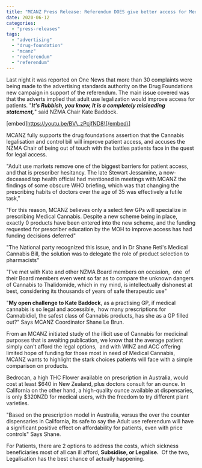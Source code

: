 ```yaml
---
title: "MCANZ Press Release: Referendum DOES give better access for Medical users."
date: 2020-06-12
categories: 
  - "press-releases"
tags: 
  - "advertising"
  - "drug-foundation"
  - "mcanz"
  - "reeferendum"
  - "referendum"
---
```


Last night it was reported on One News that more than 30 complaints were being made to the advertising standards authority on the Drug Foundations new campaign in support of the referendum. The main issue covered was that the adverts implied that adult use legalization would improve access for patients. "**_It's Rubbish, you know, It is a completely misleading statement,_**" said NZMA Chair Kate Baddock.

\[embed\]https://youtu.be/BV\_zPcjfND8\[/embed\]

MCANZ fully supports the drug foundations assertion that the Cannabis legalisation and control bill will improve patient access, and accuses the NZMA Chair of being out of touch with the battles patients face in the quest for legal access.

"Adult use markets remove one of the biggest barriers for patient access, and that is prescriber hesitancy. The late Stewart Jessamine, a now-deceased top health official had mentioned in meetings with MCANZ the findings of some obscure WHO briefing, which was that changing the prescribing habits of doctors over the age of 35 was effectively a futile task,"

"For this reason, MCANZ believes only a select few GPs will specialize in prescribing Medical Cannabis. Despite a new scheme being in place,  exactly 0 products have been entered into the new scheme, and the funding requested for prescriber education by the MOH to improve access has had funding decisions deferred"

"The National party recognized this issue, and in Dr Shane Reti's Medical Cannabis Bill, the solution was to delegate the role of product selection to pharmacists"

"I've met with Kate and other NZMA Board members on occasion,  one  of their Board members even went so far as to compare the unknown dangers of Cannabis to Thalidomide, which in my mind, is intellectually dishonest at best, considering its thousands of years of safe therapeutic use"

"**My open challenge to Kate Baddock**, as a practising GP, if medical cannabis is so legal and accessible,  how many prescriptions for Cannabidiol, the safest class of Cannabis products, has she as a GP filled out?" Says MCANZ Coordinator Shane Le Brun.

From an MCANZ initiated study of the illicit use of Cannabis for medicinal purposes that is awaiting publication, we know that the average patient simply can't afford the legal options,  and with WINZ and ACC offering limited hope of funding for those most in need of Medical Cannabis, MCANZ wants to highlight the stark choices patients will face with a simple comparison on products.

Bedrocan, a high THC Flower available on prescription in Australia, would cost at least $640 in New Zealand, plus doctors consult for an ounce. In California on the other hand, a high-quality ounce available at dispensaries, is only $320NZD for medical users, with the freedom to try different plant varieties.

"Based on the prescription model in Australia, versus the over the counter dispensaries in California, its safe to say the Adult use referendum will have a significant positive effect on affordability for patients, even with price controls" Says Shane.

For Patients, there are 2 options to address the costs, which sickness beneficiaries most of all can ill afford, **Subsidise, or Legalise.**  Of the two, Legalisation has the best chance of actually happening.
